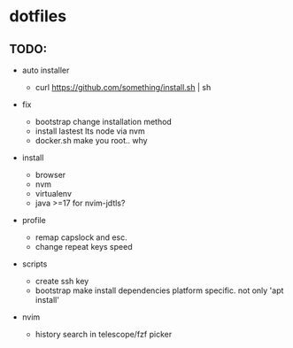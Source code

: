 # dotfiles


## TODO:

- auto installer
    - curl https://github.com/something/install.sh | sh

- fix
   - bootstrap change installation method
   - install lastest lts node via nvm
   - docker.sh make you root.. why

- install
    - browser
    - nvm
    - virtualenv
    - java >=17 for nvim-jdtls?

- profile
    - remap capslock and esc.
    - change repeat keys speed

- scripts
    - create ssh key
    - bootstrap make install dependencies platform specific. not only 'apt install'

- nvim
    - history search in telescope/fzf picker


